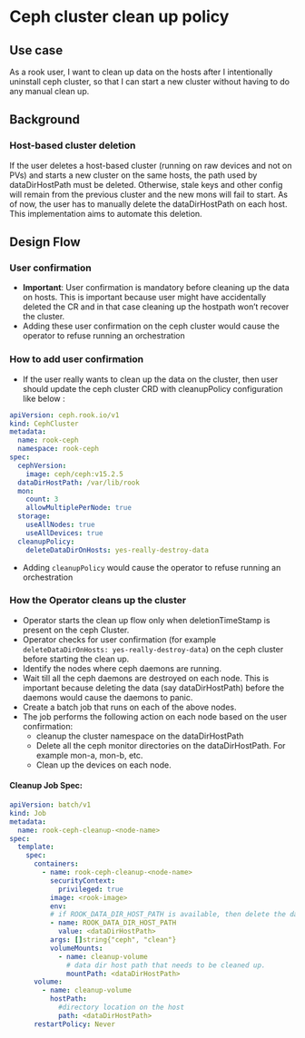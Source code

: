 # Ceph cluster clean up policy

## Use case

As a rook user, I want to clean up data on the hosts after I intentionally uninstall ceph cluster, so that I can start a new cluster without having to do any manual clean up.

## Background

### Host-based cluster deletion

If the user deletes a host-based cluster (running on raw devices and not on PVs) and starts a new cluster on the same hosts, the path used by dataDirHostPath must be deleted. Otherwise, stale keys and other config will remain from the previous cluster and the new mons will fail to start. As of now, the user has to manually delete the dataDirHostPath on each host. This implementation aims to automate this deletion.

## Design Flow

### User confirmation

- **Important**: User confirmation is mandatory before cleaning up the data on hosts. This is important because user might have accidentally deleted the CR and in that case cleaning up the hostpath won’t recover the cluster.
- Adding these user confirmation on the ceph cluster would cause the operator to refuse running an orchestration

### How to add user confirmation

- If the user really wants to clean up the data on the cluster, then user should update the ceph cluster CRD with cleanupPolicy configuration like below :

```yaml
apiVersion: ceph.rook.io/v1
kind: CephCluster
metadata:
  name: rook-ceph
  namespace: rook-ceph
spec:
  cephVersion:
    image: ceph/ceph:v15.2.5
  dataDirHostPath: /var/lib/rook
  mon:
    count: 3
    allowMultiplePerNode: true
  storage:
    useAllNodes: true
    useAllDevices: true
  cleanupPolicy:
    deleteDataDirOnHosts: yes-really-destroy-data
```

- Adding `cleanupPolicy` would cause the operator to refuse running an orchestration

### How the Operator cleans up the cluster

- Operator starts the clean up flow only when deletionTimeStamp is present on the ceph Cluster.
- Operator checks for user confirmation (for example `deleteDataDirOnHosts: yes-really-destroy-data`) on the ceph cluster before starting the clean up.
- Identify the nodes where ceph daemons are running.
- Wait till all the ceph daemons are destroyed on each node. This is important because deleting the data (say dataDirHostPath) before the daemons would cause the daemons to panic.
- Create a batch job that runs on each of the above nodes.
- The job performs the following action on each node based on the user confirmation:
  - cleanup the cluster namespace on the dataDirHostPath
  - Delete all the ceph monitor directories on the dataDirHostPath. For example mon-a, mon-b, etc.
  - Clean up the devices on each node.

#### Cleanup Job Spec:

```yaml
apiVersion: batch/v1
kind: Job
metadata:
  name: rook-ceph-cleanup-<node-name>
spec:
  template:
    spec:
      containers:
        - name: rook-ceph-cleanup-<node-name>
          securityContext:
            privileged: true
          image: <rook-image>
          env:
          # if ROOK_DATA_DIR_HOST_PATH is available, then delete the dataDirHostPath
          - name: ROOK_DATA_DIR_HOST_PATH
            value: <dataDirHostPath>
          args: []string{"ceph", "clean"}
          volumeMounts:
            - name: cleanup-volume
              # data dir host path that needs to be cleaned up.
              mountPath: <dataDirHostPath>
      volume:
        - name: cleanup-volume
          hostPath:
            #directory location on the host
            path: <dataDirHostPath>
      restartPolicy: Never
```
